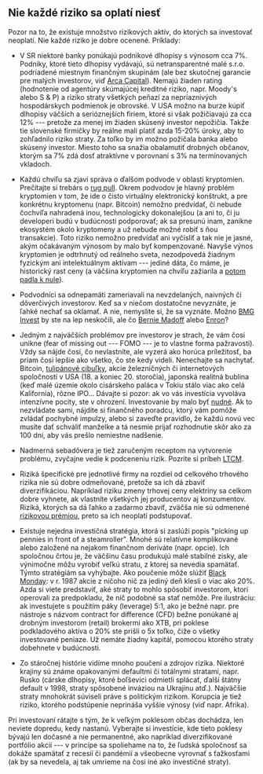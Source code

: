 ## Nie každé riziko sa oplatí niesť

Pozor na to, že existuje množstvo rizikových aktív, do ktorých sa investovať neoplatí. Nie každé riziko je dobre ocenené. Príklady:

* V SR niektoré banky ponúkajú podnikové dlhopisy s výnosom cca 7%. Podniky, ktoré tieto dlhopisy vydávajú, sú netransparentné malé s.r.o. podriadené miestnym finančným skupinám (ale bez skutočnej garancie pre malých investorov, viď [Arca Capital](https://www.startitup.sk/najvacsi-bankrot-v-historii-slovenska-dokonany-ludia-prisli-o-770-milionov-medzi-nimi-aj-manzelka-matovica/)). Nemajú žiaden rating (hodnotenie od agentúry skúmajúcej kreditné riziko, napr. Moody's alebo S & P) a riziko straty všetkých peňazí za nepriaznivých hospodárskych podmienok je obrovské. V USA možno na burze kúpiť dlhopisy väčších a serióznejších firiem, ktoré si však požičiavajú za cca 12% --- pretože za menej im žiaden skúsený investor nepožičia. Takže tie slovenské firmičky by reálne mali platiť azda 15-20% úroky, aby to zohľadnilo riziko straty. Za toľko by im možno požičala banka alebo skúsený investor. Miesto toho sa snažia obalamutiť drobných občanov, ktorým sa 7% zdá dosť atraktívne v porovnaní s 3% na termínovaných vkladoch.

* Každú chvíľu sa zjaví správa o ďalšom podvode v oblasti kryptomien. Prečítajte si trebárs o [rug pull](https://www.techbox.sk/co-je-to-rug-pull-alebo-ako-neprist-o-vsetky-uspory-v-kryptosvete). Okrem podvodov je hlavný problém kryptomien v tom, že ide o čisto virtuálny elektronický konštrukt, a pre konkrétnu kryptomenu (napr. Bitcoin) nemožno predvídať, či nebude čochvíľa nahradená inou, technologicky dokonalejšou (a ani to, či ju developeri budú v budúcnosti podporovať; ak sa presunú inam, zanikne ekosystém okolo kryptomeny a už nebude možné robiť s ňou transakcie). Toto riziko nemožno predvídať ani vyčísliť a tak nie je jasné, akým očakávaným výnosom by malo byť kompenzované. Navyše výnos kryptomien je odtrhnutý od reálneho sveta, nezodpovedá žiadnym fyzickým ani intelektuálnym aktívam --- jediné dáta, čo máme, je historický rast ceny (a väčšina kryptomien na chvíľu zažiarila a [potom padla k nule](https://www.ccn.com/news/cryptocurrency-graveyard-two-thirds-crypto-projects-died/)).

* Podvodníci sa odnepamäti zameriavali na nevzdelaných, naivných či dôverčivých investorov. Keď sa v niečom dostatočne nevyznáte, je ľahké nechať sa oklamať. A nie, nemyslite si, že sa vyznáte. Možno [BMG Invest](https://www.financnykompas.sk/clanok/financni-podvodnici-druhy-diel) by ste na lep neskočili, ale čo [Bernie Madoff](https://ekonomialudskourecou.sk/najvacsi-podvod-v-historii-kto-bol-bernie-madoff/) alebo [Enron](https://cs.wikipedia.org/wiki/Enron)?

* Jedným z najväčších problémov pre investorov je strach, že vám čosi unikne (fear of missing out --- FOMO --- je to vlastne forma pažravosti). Vždy sa nájde čosi, čo nevlastníte, ale vyzerá ako horúca príležitosť, ba priam čosi lepšie ako všetko, čo ste kedy videli. Nenechajte sa nachytať. Bitcoin, [tulipánové cibuľky](https://www.finreport.sk/investovanie/tulipanova-horucka-investicna-bublina-ktora-strpcila-zivot-rembrandtovi/), akcie železničných či internetových spoločností v USA (18. a koniec 20. storočia), japonská realitná bublina (keď malé územie okolo cisárskeho paláca v Tokiu stálo viac ako celá Kalifornia), rôzne IPO... Dávajte si pozor: ak vo vás investícia vyvoláva intenzívne pocity, ste v ohrození. Investovanie by malo byť [nudné](https://awealthofcommonsense.com/2022/11/boring-is-beautiful-in-investing/). Ak to nezvládate sami, nájdite si finančného poradcu, ktorý vám pomôže zvládať pochybné impulzy, alebo si zaveďte pravidlo, že každú novú vec musíte dať schváliť manželke a tá nesmie prijať rozhodnutie skôr ako za 100 dní, aby vás prešlo nemiestne nadšenie.

* Nadmerná sebadôvera je tiež zaručeným receptom na vytvorenie problému, zvyčajne vedie k podceneniu rizík. Pozrite si príbeh [LTCM](https://www.investopedia.com/terms/l/longtermcapital.asp).

* Riziká špecifické pre jednotlivé firmy na rozdiel od celkového trhového rizika nie sú dobre odmeňované, pretože sa ich dá zbaviť diverzifikáciou. Napríklad riziku zmeny trhovej ceny elektriny sa celkom dobre vyhnete, ak vlastníte všetkých jej producentov aj konzumentov. Riziká, ktorých sa dá ľahko a zadarmo zbaviť, zväčša nie sú odmenené [rizikovou prémiou](risk_premia.md), preto sa ich neoplatí podstupovať.

* Existuje nejedna investičná stratégia, ktorá si zaslúži popis "picking up pennies in front of a steamroller". Mnohé sú relatívne komplikované alebo založené na nejakom finančnom deriváte (napr. opcie). Ich spoločnou črtou je, že väčšinu času produkujú malé stabilné zisky, ale výnimočne môžu vyrobiť veľkú stratu, z ktorej sa nevedia spamätať. Týmto stratégiám sa vyhýbajte. Ako poučenie môže slúžiť [Black Monday](https://en.wikipedia.org/wiki/Black_Monday_(1987)): v r. 1987 akcie z ničoho nič za jediný deň klesli o viac ako 20%. Azda si viete predstaviť, aké straty to mohlo spôsobiť investorom, ktorí operovali za predpokladu, že nič podobné sa stať nemôže. Pre ilustráciu: ak investujete s použitím páky (leverage) 5:1, ako je bežné napr. pre nástroje s názvom contract for difference (CFD) bežne ponúkané aj drobným investorom (retail) brokermi ako XTB, pri poklese podkladového aktíva o 20% ste prišli o 5x toľko, čiže o všetky investované peniaze. Už nemáte žiadny kapitál, pomocou ktorého straty dobehnete v budúcnosti.

* Zo stáročnej histórie vidíme mnoho poučení a zdrojov rizika. Niektoré krajiny sú známe opakovanými defaultmi či totálnymi stratami, napr. Rusko (cárske dlhopisy, ktoré boľševici odmietli splácať, ďalší štátny default v 1998, straty spôsobené inváziou na Ukrajinu atď.). Najväčšie straty mnohokrát súviseli práve s politickým rizikom. Korupcia je tiež riziko, ktorého podstúpenie neprináša vyššie výnosy (viď napr. Afrika).

Pri investovaní rátajte s tým, že k veľkým poklesom občas dochádza, len neviete dopredu, kedy nastanú. Vyberajte si investície, kde tieto poklesy bývajú len dočasné a nie permanentné, ako napríklad diverzifikované portfólio akcií --- v princípe sa spoliehame na to, že ľudská spoločnosť sa dokáže spamätať z recesií či pandémií a všeobecne vyrovnať s ťažkosťami (ak by sa nevedela, aj tak umrieme na čosi iné ako investičné straty).

